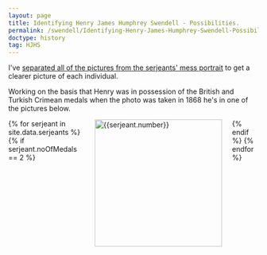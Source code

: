 ```yaml
---
layout: page
title: Identifying Henry James Humphrey Swendell - Possibilities.
permalink: /swendell/Identifying-Henry-James-Humphrey-Swendell-Possibilities
doctype: history
tag: HJHS
---
```


I've <a href="/swendell/Serjeants-Mess-Portrait-Listing">separated all of the pictures from the serjeants' mess portrait</a> to get a clearer picture of each individual.

Working on the basis that Henry was in possession of the British and Turkish Crimean medals when the photo was taken in 1868 he's in one of the pictures below.

<div class="columns image">
{% for serjeant in site.data.serjeants %}
{% if serjeant.noOfMedals == 2 %}
 <img height="256" src="/images/serjeantsMess/SerjeantsMess_{{serjeant.number}}.jpg" alt="{{serjeant.number}}" title="Number: {{serjeant.number}}">
{% endif %}
{% endfor %}
</div>
